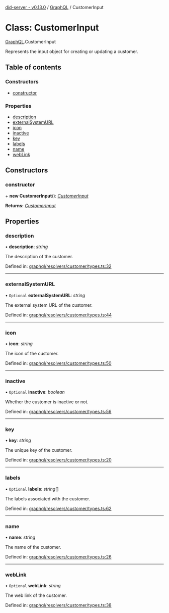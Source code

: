 [did-server - v0.13.0](../README.md) / [GraphQL](../modules/graphql.md) / CustomerInput

# Class: CustomerInput

[GraphQL](../modules/graphql.md).CustomerInput

Represents the input object for creating or updating a customer.

## Table of contents

### Constructors

- [constructor](graphql.customerinput.md#constructor)

### Properties

- [description](graphql.customerinput.md#description)
- [externalSystemURL](graphql.customerinput.md#externalsystemurl)
- [icon](graphql.customerinput.md#icon)
- [inactive](graphql.customerinput.md#inactive)
- [key](graphql.customerinput.md#key)
- [labels](graphql.customerinput.md#labels)
- [name](graphql.customerinput.md#name)
- [webLink](graphql.customerinput.md#weblink)

## Constructors

### constructor

\+ **new CustomerInput**(): [*CustomerInput*](graphql.customerinput.md)

**Returns:** [*CustomerInput*](graphql.customerinput.md)

## Properties

### description

• **description**: *string*

The description of the customer.

Defined in: [graphql/resolvers/customer/types.ts:32](https://github.com/Puzzlepart/did/blob/dev/server/graphql/resolvers/customer/types.ts#L32)

___

### externalSystemURL

• `Optional` **externalSystemURL**: *string*

The external system URL of the customer.

Defined in: [graphql/resolvers/customer/types.ts:44](https://github.com/Puzzlepart/did/blob/dev/server/graphql/resolvers/customer/types.ts#L44)

___

### icon

• **icon**: *string*

The icon of the customer.

Defined in: [graphql/resolvers/customer/types.ts:50](https://github.com/Puzzlepart/did/blob/dev/server/graphql/resolvers/customer/types.ts#L50)

___

### inactive

• `Optional` **inactive**: *boolean*

Whether the customer is inactive or not.

Defined in: [graphql/resolvers/customer/types.ts:56](https://github.com/Puzzlepart/did/blob/dev/server/graphql/resolvers/customer/types.ts#L56)

___

### key

• **key**: *string*

The unique key of the customer.

Defined in: [graphql/resolvers/customer/types.ts:20](https://github.com/Puzzlepart/did/blob/dev/server/graphql/resolvers/customer/types.ts#L20)

___

### labels

• `Optional` **labels**: *string*[]

The labels associated with the customer.

Defined in: [graphql/resolvers/customer/types.ts:62](https://github.com/Puzzlepart/did/blob/dev/server/graphql/resolvers/customer/types.ts#L62)

___

### name

• **name**: *string*

The name of the customer.

Defined in: [graphql/resolvers/customer/types.ts:26](https://github.com/Puzzlepart/did/blob/dev/server/graphql/resolvers/customer/types.ts#L26)

___

### webLink

• `Optional` **webLink**: *string*

The web link of the customer.

Defined in: [graphql/resolvers/customer/types.ts:38](https://github.com/Puzzlepart/did/blob/dev/server/graphql/resolvers/customer/types.ts#L38)
